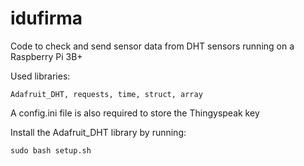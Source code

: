 # idufirma
Code to check and send sensor data from DHT sensors running on a Raspberry Pi 3B+

Used libraries:

    Adafruit_DHT, requests, time, struct, array
    
 A config.ini file is also required to store the Thingyspeak key

 Install the Adafruit_DHT library by running:

    sudo bash setup.sh